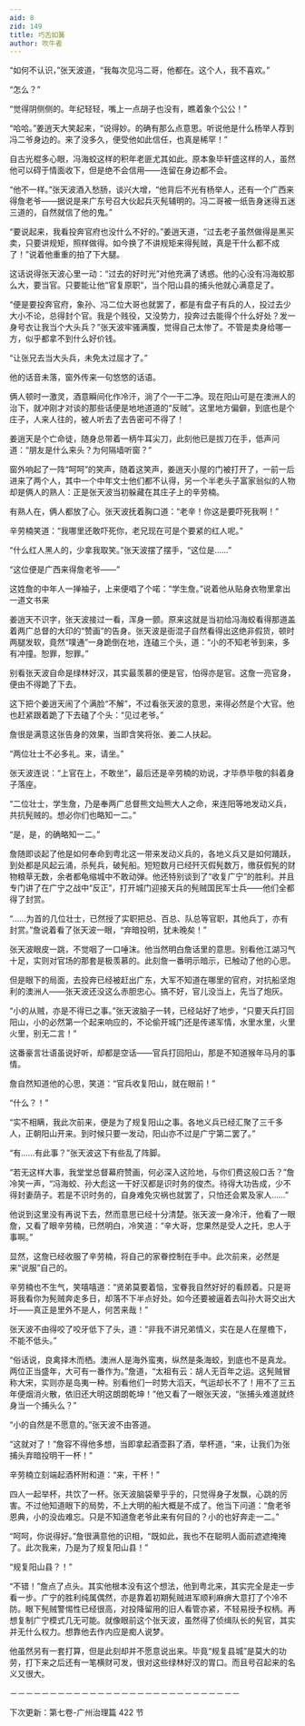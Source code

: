 ```yaml
---
aid: 8
zid: 149
title: 巧舌如簧
author: 吹牛者
---
```


“如何不认识，”张天波道，“我每次见冯二哥，他都在。这个人，我不喜欢。”

“怎么？”

“觉得阴侧侧的。年纪轻轻，嘴上一点胡子也没有，瞧着象个公公！”

“哈哈。”姜逍天大笑起来，“说得妙。的确有那么点意思。听说他是什么杨举人荐到冯二爷身边的。来了没多久，便受他如此信任，也真是稀罕！”

自古光棍多心眼，冯海蛟这样的积年老匪尤其如此。原本象毕轩盛这样的人，虽然他可以碍于情面收下，但是绝不会信用——连留在身边都不会。

“他不一样。”张天波酒入愁肠，谈兴大增，“他背后不光有杨举人，还有一个广西来得詹老爷——据说是来广东号召大伙起兵灭髡辅明的。冯二哥被一纸告身迷得五迷三道的，自然就信了他的鬼。”

“要说起来，我看投奔官府也没什么不好的。”姜逍天道，“过去老子虽然做得是黑买卖，只要讲规矩，照样做得。如今换了不讲规矩来得髡贼，真是干什么都不成了！”说着他重重的拍了下大腿。

这话说得张天波心里一动：“过去的好时光”对他充满了诱惑。他的心没有冯海蛟那么大，要当官。只要能让他“官复原职”，当个阳山县的捕头他就心满意足了。

“便是要投奔官府，象孙、冯二位大哥也就罢了，都是有盘子有兵的人，投过去少大小不论，总得封个官。我是个贱役，又没势力，投奔过去能得个什么好处？发一身号衣让我当个大头兵？”张天波牢骚满腹，觉得自己太惨了。不管是卖身给哪一方，似乎都拿不到什么好价钱。

“让张兄去当大头兵，未免太过屈才了。”

他的话音未落，窗外传来一句悠悠的话语。

俩人顿时一激灵，酒意瞬间化作冷汗，淌了个一干二净。现在阳山可是在澳洲人的治下，就冲刚才对谈的那些话便是地地道道的“反贼”。这里地方偏僻，到底也是个庄子，人来人往的，被人听去了去告密可不得了！

姜逍天是个亡命徒，随身总带着一柄牛耳尖刀，此刻他已是拔刀在手，低声问道：“朋友是什么来头？为何隔墙听窗？”

窗外响起了一阵“呵呵”的笑声，随着这笑声，姜逍天小屋的门被打开了，一前一后进来了两个人，其中一个中年文士他们都不认得，另一个半老头子富家翁似的人物却是俩人的熟人：正是张天波当初躲藏在其庄子上的辛劳楠。

有熟人在，俩人都放了心。张天波抚着胸口道：“老辛！你这是要吓死我啊！”

辛劳楠笑道：“我哪里还敢吓死你，老兄现在可是个要紧的红人呢。”

“什么红人黑人的，少拿我取笑。”张天波摆了摆手，“这位是……”

“这位便是广西来得詹老爷——”

这姓詹的中年人一掸袖子，上来便唱了个喏：“学生詹。”说着他从贴身衣物里拿出一道文书来

姜逍天不识字，张天波接过一看，浑身一颤。原来这就是当初给冯海蛟看得那道盖着两广总督的大印的“赞画”的告身。张天波是衙混子自然看得出这绝非假货，顿时两腿发软，竟然“噗通”一身跪倒在地，连磕三个头，道：“小的不知老爷到来，多有冲撞。恕罪，恕罪。”

别看张天波自命是绿林好汉，其实最羡慕的便是官，怕得亦是官。这詹一亮官身，便由不得跪了下去。

这下把个姜逍天闹了个满脸“不解”，不过看张天波的意思，来得必然是个大官。他也赶紧跟着跪了下去磕了个头：“见过老爷。”

詹很是满意这张告身的效果，当即含笑将张、姜二人扶起。

“两位壮士不必多礼。来，请坐。”

张天波连说：“上官在上，不敢坐”，最后还是辛劳楠的劝说，才毕恭毕敬的斜着身子落座。

“二位壮士，学生詹，乃是奉两广总督熊文灿熊大人之命，来连阳等地发动义兵，共抗髡贼的。想必你们也略知一二。”

“是，是，的确略知一二。”

詹随即谈起了他是如何奉命到粤北这一带来发动义兵的，各地义兵又是如何踊跃，到处都是风起云涌，杀髡兵，破髡船。短短数月已经歼灭假髡数万，缴获假髡的财物粮草无数，余者都龟缩城中不敢动弹。他还特别谈到了“收复广宁”的胜利。并且专门讲了在广宁之战中“反正”，打开城门迎接天兵的髡贼国民军士兵——他们全都得了封赏。

“……为首的几位壮士，已然授了实职把总、百总、队总等官职，其他兵丁，亦有封赏。”詹说着看了张天波一眼，“弃暗投明，犹未晚矣！”

张天波眼皮一跳，不觉咽了一口唾沫。他当然明白詹话里的意思。别看他江湖习气十足，实则对官场的那套是极羡慕的。此刻詹一番明示暗示，已触动了他的心思。

但是眼下的局面，去投奔已经被赶出广东，大军不知道在哪里的官府，对抗船坚炮利的澳洲人——张天波还没这么赤胆忠心。搞不好，官儿没当上，先当了炮灰。

“小的从贼，亦是不得已之事。”张天波脑子一转，已经站好了地步，“只要天兵打回阳山，小的必然第一个起来响应的，不论偷开城门还是传递军情，水里水里，火里火里，别无二言！”

这番豪言壮语虽说好听，却都是空话——官兵打回阳山，那是不知道猴年马月的事情。

詹自然知道他的心思，笑道：“官兵收复阳山，就在眼前！”

“什么？！”

“实不相瞒，我此次前来，便是为了规复阳山之事。各地义兵已经汇聚了三千多人，正朝阳山开来。到时候只要一发动，阳山亦不过是广宁第二罢了。”

“有……有此事？”张天波这下有些乱了阵脚。

“若无这样大事，我堂堂总督幕府赞画，何必深入这险地，与你们费这般口舌？”詹冷笑一声，“冯海蛟、孙大彪这一干好汉都是识时务的俊杰。待得大功告成，少不得封妻荫子。若是不识时务的，自身难免灾祸也就罢了，只怕还会累及家人……”

他说到这里没有再说下去，然而意思已经十分清楚。张天波一身冷汗，他看了一眼詹，又看了眼辛劳楠，已然明白，冷笑道：“辛大哥，您果然是受人之托，忠人于事啊。”

显然，这詹已经收服了辛劳楠，将自己的家眷控制在手中。此次前来，必然是来“说服”自己的。

辛劳楠也不生气，笑嘻嘻道：“贤弟莫要着恼，宝眷我自然好好的看顾着。只是哥哥我看你为髡贼奔走多日，却落不下半点好处。如今还要被逼着去叫孙大哥交出大圩——真正是里外不是人，何苦来哉！”

张天波不由得咬了咬牙低下了头，道：“非我不讲兄弟情义，实在是人在屋檐下，不能不低头。”

“俗话说，良禽择木而栖。澳洲人是海外蛮夷，纵然是条海蛟，到底也不是真龙。两位正当盛年，大可有一番作为。”詹道，“太祖有云：胡人无百年之运。这髡贼冒称大宋，实则亦是岛夷一种。别看他们一时势大滔天，气运却长不了！用不了三五年便烟消火散，依旧还大明这朗朗乾坤！”他又看了一眼张天波，“张捕头难道就终身当一个捕头么？”

“小的自然是不愿意的。”张天波不由答道。

“这就对了！”詹容不得他多想，当即拿起酒壶斟了酒，举杯道，“来，让我们为张捕头弃暗投明干一杯！”

辛劳楠立刻端起酒杯附和道：“来，干杯！”

四人一起举杯，共饮了一杯。张天波脑袋晕乎乎的，只觉得身子发飘，心跳的厉害。不过他知道眼下的局势，不上大明的船大概是不成了。他当下问道：“詹老爷恩典，小的没齿难忘。只是不知道詹老爷此来有何目的？小的也好奔走一二。”

“呵呵，你说得好。”詹很满意他的识相，“既如此，我也不在聪明人面前遮遮掩掩了。此次我来，乃是为了规复阳山县！”

“规复阳山县？！”

“不错！”詹点了点头。其实他根本没有这个想法，他到粤北来，其实完全是走一步看一步。广宁的胜利纯属偶然，亦是靠着初期髡贼进军顺利麻痹大意打了个冷不防。眼下髡贼警惕性已经很高，对投降留用的旧人看管亦紧，不轻易授予权柄。再想复制广宁模式几无可能。就像眼前这个张天波，虽然得了侦缉队长的髡官，其实并无什么权力。想靠他去作内应是痴人说梦。

他虽然另有一套打算，但是此刻却并不愿意说出来。毕竟“规复县城”是莫大的功劳，打下来之后还有一笔横财可发，很对这些绿林好汉的胃口。而且号召起来的名义又很大。

－－－－－－－－－－－－－－－－－－－－－－－－－－－－－

下次更新：第七卷-广州治理篇 422 节
